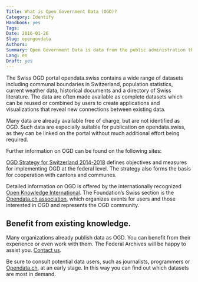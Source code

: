 ```yaml
---
Title: What is Open Government Data (OGD)?
Category: Identify
Handbook: yes
Tags:
Date: 2016-01-26
Slug: opengovdata
Authors:
Summary: Open Government Data is data from the public administration that is made available for secondary use by anyone interested, free of charge and ideally in machine-readable form.
Lang: en
Draft: yes
---
```


The Swiss OGD portal opendata.swiss contains a wide range of datasets including communal boundaries in Switzerland, population statistics, current weather data, historical documents and a directory of Swiss literature. The data are often made available as complete datasets which can be reused or combined by users to create applications and visualizations that reveal new connections between existing data.

Many data are already available free of charge, but are not identified as OGD. Such data are especially suitable for publication on opendata.swiss, as they can be linked on the portal without much additional effort being required.

Further information on OGD can be found on the following sites:

[OGD Strategy for Switzerland 2014-2018](https://www.egovernment.ch/index.php/download_file/force/761/3631/) defines objectives and measures for implementing OGD at the federal level. The strategy also forms the basis for cooperation with cantons and communes.

Detailed information on OGD is offered by the internationally recognized [Open Knowledge International](http://okfn.org). The Foundation’s Swiss section is the [Opendata.ch association](http://opendata.ch), which organizes events for users and those interested in OGD and represents the OGD community.

## Benefit from existing knowledge.

Many organizations already publish data as OGD. You can benefit from their experience or even work with them. The Federal Archives will be happy to assist you. [Contact us](mailto:opendata@bar.admin.ch).

Be sure to consult potential data users, such as journalists, programmers or [Opendata.ch](http://opendata.ch), at an early stage. In this way you can find out which datasets are most in demand.
